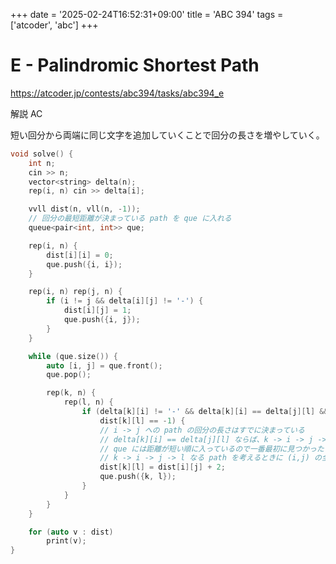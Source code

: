 +++
date = '2025-02-24T16:52:31+09:00'
title = 'ABC 394'
tags = ['atcoder', 'abc']
+++


# E - Palindromic Shortest Path

https://atcoder.jp/contests/abc394/tasks/abc394_e

解説 AC

短い回分から両端に同じ文字を追加していくことで回分の長さを増やしていく。

```cpp
void solve() {
    int n;
    cin >> n;
    vector<string> delta(n);
    rep(i, n) cin >> delta[i];

    vvll dist(n, vll(n, -1));
    // 回分の最短距離が決まっている path を que に入れる
    queue<pair<int, int>> que;

    rep(i, n) {
        dist[i][i] = 0;
        que.push({i, i});
    }

    rep(i, n) rep(j, n) {
        if (i != j && delta[i][j] != '-') {
            dist[i][j] = 1;
            que.push({i, j});
        }
    }

    while (que.size()) {
        auto [i, j] = que.front();
        que.pop();

        rep(k, n) {
            rep(l, n) {
                if (delta[k][i] != '-' && delta[k][i] == delta[j][l] &&
                    dist[k][l] == -1) {
                    // i -> j への path の回分の長さはすでに決まっている
                    // delta[k][i] == delta[j][l] ならば、k -> i -> j -> l という path が回分になる
                    // que には距離が短い順に入っているので一番最初に見つかった k -> l の path を最短として良い
                    // k -> i -> j -> l なる path を考えるときに (i,j) の全ての組み合わせを調べる必要はないということ
                    dist[k][l] = dist[i][j] + 2;
                    que.push({k, l});
                }
            }
        }
    }

    for (auto v : dist)
        print(v);
}
```
